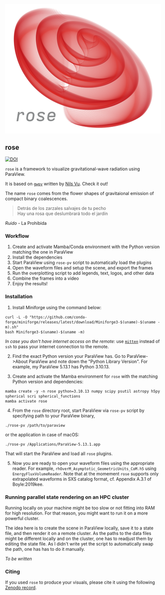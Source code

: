 ![The rose](rose.png)


## rose

[![DOI](https://zenodo.org/badge/546645837.svg)](https://doi.org/10.5281/zenodo.14627565)

`rose` is a framework to visualize gravitational-wave radiation using ParaView.

It is based on [`gwpv`](https://github.com/nilsvu/gwpv) written by [Nils Vu](https://github.com/nilsvu). Check it out!

The name `rose` comes from the flower shapes of gravitaional emission of compact binary coalescences.

> Detrás de los zarzales salvajes de tu pecho \
> Hay una rosa que deslumbrará todo el jardín

_Ruido_ - La Prohibida

### Workflow
1. Create and activate Mamba/Conda environment with the Python version matching the one in ParaView
2. Install the dependencies
3. Start ParaView using `rose-pv` script to automatically load the plugins
4. Open the waveform files and setup the scene, and export the frames
5. Run the overplotting script to add legends, text, logos, and other data
6. Combine the frames into a video
5. Enjoy the results!


### Installation

1. Install Miniforge using the command below:

```
curl -L -O "https://github.com/conda-forge/miniforge/releases/latest/download/Miniforge3-$(uname)-$(uname -m).sh"
bash Miniforge3-$(uname)-$(uname -m)
```

_In case you don't have internet access on the remote:_ use [`mitten`](https://github.com/unkaktus/mitten) instead of `ssh` to pass your internet connection to the remote.

2. Find the exact Python version your ParaView has. Go to ParaView->About ParaView and note down the "Python Library Version". For example, my ParaView 5.13.1 has Python 3.10.13.

3. Create and activate the Mamba environment for `rose` with the matching Python version and dependencies:

```shell
mamba create -y -n rose python=3.10.13 numpy scipy psutil astropy h5py spherical scri spherical_functions
mamba activate rose
```
4. From the `rose` directory root, start ParaView via `rose-pv` script by specifying path to your ParaView binary, 

```shell
./rose-pv /path/to/paraview
```

or the application in case of macOS:

```shell
./rose-pv /Applications/ParaView-5.13.1.app
```

That will start the ParaView and load all `rose` plugins.

5. Now you are ready to open your waveform files using the appropriate reader. For example, `rhOverM_Asymptotic_GeometricUnits_CoM.h5` using `EnergyFluxVolumeReader`.
Note that at the momement `rose` supports only extrapolated waveforms in SXS catalog format, cf. Appendix A.3.1 of Boyle:2019kee.

### Running parallel state rendering on an HPC cluster

Running locally on your machine might be too slow or not fitting into RAM for high resolution. For that reason, you might want to run it on a more powerful cluster.

The idea here is to create the scene in ParaView locally, save it to a state file, and then render it on a remote cluster. As the paths to the data files might be different locally and on the cluster, one has to readjust them by editing the state file. As I didn't write yet the script to automatically swap the path, one has has to do it manually.

_To be written_

### Citing

If you used `rose` to produce your visuals, please cite it using the following [Zenodo record](https://doi.org/10.5281/zenodo.14627565).